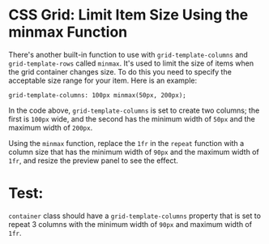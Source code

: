 # CSS Grid: Limit Item Size Using the minmax Function

There's another built-in function to use with `grid-template-columns` and `grid-template-rows` called `minmax`. It's used to limit the size of items when the grid container changes size. To do this you need to specify the acceptable size range for your item. Here is an example:

``` grid-template-columns: 100px minmax(50px, 200px); ```

In the code above, `grid-template-columns` is set to create two columns; the first is `100px` wide, and the second has the minimum width of `50px` and the maximum width of `200px`.


Using the `minmax` function, replace the `1fr` in the `repeat` function with a column size that has the minimum width of `90px` and the maximum width of `1fr`, and resize the preview panel to see the effect.

# Test:

`container` class should have a `grid-template-columns` property that is set to repeat 3 columns with the minimum width of `90px` and maximum width of `1fr`.
